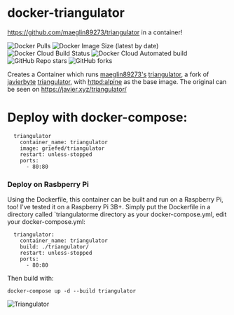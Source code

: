 # docker-triangulator
https://github.com/maeglin89273/triangulator in a container!

![Docker Pulls](https://img.shields.io/docker/pulls/griefed/triangulator?style=flat-square)
![Docker Image Size (latest by date)](https://img.shields.io/docker/image-size/griefed/triangulator?label=Image%20size&sort=date&style=flat-square)
![Docker Cloud Build Status](https://img.shields.io/docker/cloud/build/griefed/triangulator?label=Docker%20build&style=flat-square)
![Docker Cloud Automated build](https://img.shields.io/docker/cloud/automated/griefed/triangulator?label=Docker%20build&style=flat-square)
![GitHub Repo stars](https://img.shields.io/github/stars/Griefed/docker-triangulator?label=GitHub%20Stars&style=social)
![GitHub forks](https://img.shields.io/github/forks/Griefed/docker-triangulator?label=GitHub%20Forks&style=social)

Creates a Container which runs [maeglin89273's](https://github.com/maeglin89273) [triangulator](https://github.com/maeglin89273/triangulator), a fork of [javierbyte](https://github.com/javierbyte) [triangulator](https://github.com/javierbyte/triangulator), with [httpd:alpine](https://hub.docker.com/_/httpd) as the base image. The original can be seen on https://javier.xyz/triangulator/

# Deploy with docker-compose:
```
  triangulator
    container_name: triangulator
    image: griefed/triangulator
    restart: unless-stopped
    ports:
      - 80:80
```
### Deploy on Rasbperry Pi
Using the Dockerfile, this container can be built and run on a Raspberry Pi, too! I've tested it on a Raspberry Pi 3B+.
Simply put the Dockerfile in a directory called `triangulatorme directory as your docker-compose.yml, edit your docker-compose.yml:
```
  triangulator:
    container_name: triangulator
    build: ./triangulator/
    restart: unless-stopped
    ports:
      - 80:80
```
Then build with:

`docker-compose up -d --build triangulator`

![Triangulator](https://i.imgur.com/GXjdzVo.png)
